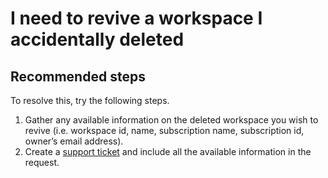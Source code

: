 <properties 
    pageTitle="I need to revive a workspace I accidentally deleted"
    description="I need to revive a workspace I accidentally deleted"
    service="microsoft.machinelearning"
    resource="workspaces"
    authors="jajan"
    displayOrder="3"
    selfHelpType="resource"
    supportTopicIds=""
    resourceTags=""
    productPesIds=""
    cloudEnvironments="public"
 />

# I need to revive a workspace I accidentally deleted

## **Recommended steps**
To resolve this, try the following steps.
 
 1. Gather any available information on the deleted workspace you wish to revive (i.e. workspace id, name, subscription name, subscription id, owner’s email address).
 2. Create a [support ticket](data-blade:Microsoft_Azure_Support.NewSupportRequestBlade) and include all the available information in the request.

